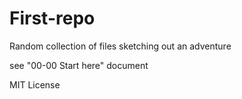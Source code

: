 # First-repo
Random collection of files sketching out an adventure

see "00-00 Start here" document

MIT License
